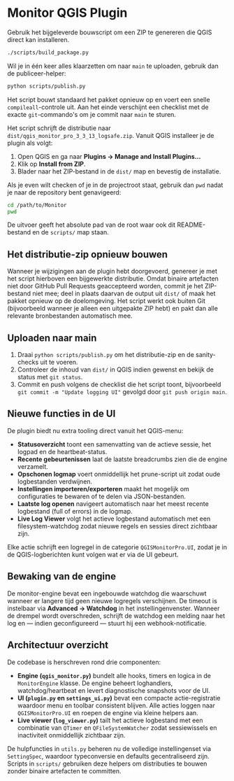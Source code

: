 # Monitor QGIS Plugin

Gebruik het bijgeleverde bouwscript om een ZIP te genereren die QGIS direct kan installeren.

```bash
./scripts/build_package.py
```

Wil je in één keer alles klaarzetten om naar `main` te uploaden, gebruik dan de publiceer-helper:

```bash
python scripts/publish.py
```

Het script bouwt standaard het pakket opnieuw op en voert een snelle `compileall`-controle uit. Aan het einde verschijnt een
checklist met de exacte `git`-commando's om je commit naar `main` te sturen.

Het script schrijft de distributie naar `dist/qgis_monitor_pro_3_3_13_logsafe.zip`.  Vanuit QGIS installeer je de plugin als volgt:

1. Open QGIS en ga naar **Plugins → Manage and Install Plugins…**
2. Klik op **Install from ZIP**.
3. Blader naar het ZIP-bestand in de `dist/` map en bevestig de installatie.

Als je even wilt checken of je in de projectroot staat, gebruik dan `pwd` nadat je naar de repository bent genavigeerd:

```bash
cd /path/to/Monitor
pwd
```

De uitvoer geeft het absolute pad van de root waar ook dit README-bestand en de `scripts/` map staan.

## Het distributie-zip opnieuw bouwen

Wanneer je wijzigingen aan de plugin hebt doorgevoerd, genereer je met het script hierboven een bijgewerkte distributie. Omdat binaire artefacten niet door GitHub Pull Requests geaccepteerd worden, commit je het ZIP-bestand niet mee; deel in plaats daarvan de output uit `dist/` of maak het pakket opnieuw op de doelomgeving. Het script werkt ook buiten Git (bijvoorbeeld wanneer je alleen een uitgepakte ZIP hebt) en pakt dan alle relevante bronbestanden automatisch mee.

## Uploaden naar main

1. Draai `python scripts/publish.py` om het distributie-zip en de sanity-checks uit te voeren.
2. Controleer de inhoud van `dist/` in QGIS indien gewenst en bekijk de status met `git status`.
3. Commit en push volgens de checklist die het script toont, bijvoorbeeld `git commit -m "Update logging UI"` gevolgd door `git push origin main`.

## Nieuwe functies in de UI

De plugin biedt nu extra tooling direct vanuit het QGIS-menu:

- **Statusoverzicht** toont een samenvatting van de actieve sessie, het logpad en de heartbeat-status.
- **Recente gebeurtenissen** laat de laatste breadcrumbs zien die de engine verzamelt.
- **Opschonen logmap** voert onmiddellijk het prune-script uit zodat oude logbestanden verdwijnen.
- **Instellingen importeren/exporteren** maakt het mogelijk om configuraties te bewaren of te delen via JSON-bestanden.
- **Laatste log openen** navigeert automatisch naar het meest recente logbestand (full of errors) in de logmap.
- **Live Log Viewer** volgt het actieve logbestand automatisch met een filesystem-watchdog zodat nieuwe regels en sessies direct zichtbaar zijn.

Elke actie schrijft een logregel in de categorie `QGISMonitorPro.UI`, zodat je in de QGIS-logberichten kunt volgen wat er via de UI gebeurt.

## Bewaking van de engine

De monitor-engine bevat een ingebouwde watchdog die waarschuwt wanneer er langere tijd geen nieuwe logregels verschijnen. De
timeout is instelbaar via **Advanced → Watchdog** in het instellingenvenster. Wanneer de drempel wordt overschreden, schrijft de
watchdog een melding naar het log en — indien geconfigureerd — stuurt hij een webhook-notificatie.

## Architectuur overzicht

De codebase is herschreven rond drie componenten:

- **Engine (`qgis_monitor.py`)** bundelt alle hooks, timers en logica in de `MonitorEngine` klasse. De engine beheert loghandlers, watchdog/heartbeat en levert diagnostische snapshots voor de UI.
- **UI (`plugin.py` en `settings_ui.py`)** bevat een compacte actie-registratie waardoor menu en toolbar consistent blijven. Alle acties loggen naar `QGISMonitorPro.UI` en roepen de engine via kleine helpers aan.
- **Live viewer (`log_viewer.py`)** tailt het actieve logbestand met een combinatie van `QTimer` en `QFileSystemWatcher` zodat sessiewissels en inactiviteit onmiddellijk zichtbaar zijn.

De hulpfuncties in `utils.py` beheren nu de volledige instellingenset via `SettingSpec`, waardoor typeconversie en defaults gecentraliseerd zijn. Scripts in `scripts/` gebruiken deze helpers om distributies te bouwen zonder binaire artefacten te committen.
